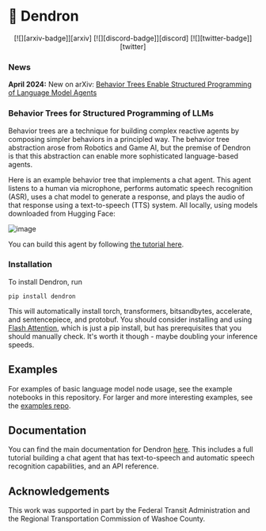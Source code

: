 # 🌳 Dendron

<div align="center">
[![][arxiv-badge]][arxiv] [![][discord-badge]][discord] [![][twitter-badge]][twitter]
</div>

### News

**April 2024:** New on arXiv: [Behavior Trees Enable Structured Programming of Language Model Agents
](https://arxiv.org/abs/2404.07439)

### Behavior Trees for Structured Programming of LLMs

Behavior trees are a technique for building complex reactive agents by composing simpler behaviors in a principled way. The behavior tree abstraction arose from Robotics and Game AI, but the premise of Dendron is that this abstraction can enable more sophisticated language-based agents. 

Here is an example behavior tree that implements a chat agent. This agent listens to a human via microphone, performs automatic speech recognition (ASR), uses a chat model to generate a response, and plays the audio of that response using a text-to-speech (TTS) system. All locally, using models downloaded from Hugging Face:

![image](https://github.com/RichardKelley/dendron/raw/main/docs/img/4_asr_voice_chat.svg)

You can build this agent by following [the tutorial here](https://richardkelley.io/dendron/tutorial_intro).

### Installation

To install Dendron, run

```
pip install dendron
```

This will automatically install torch, transformers, bitsandbytes, accelerate, and sentencepiece, and protobuf. You should consider installing and using [Flash Attention](https://github.com/Dao-AILab/flash-attention), which is just a pip install, but has prerequisites that you should manually check. It's worth it though - maybe doubling your inference speeds. 

## Examples

For examples of basic language model node usage, see the example notebooks in this repository. For larger and more interesting examples, see the [examples repo](https://github.com/RichardKelley/dendron-examples).

## Documentation

You can find the main documentation for Dendron [here](https://richardkelley.io/dendron/). This includes a full tutorial building a chat agent that has text-to-speech and automatic speech recognition capabilities, and an API reference.

## Acknowledgements

This work was supported in part by the Federal Transit Administration and the Regional Transportation Commission of Washoe County.

[arxiv-badge]: https://img.shields.io/badge/arXiv-2404.07439-B31B1B?style=flat-square&logo=arXiv&link=https%3A%2F%2Farxiv.org%2Fabs%2F2404.07439
[arxiv]: https://arxiv.org/abs/2404.07439

[discord]: https://discord.gg/ncBeGQJ9Bk
[discord-badge]: https://img.shields.io/badge/Discord-chat-%235865F2?logo=discord&logoColor=white&link=https%3A%2F%2Fdiscord.gg%2FncBeGQJ9Bk



[twitter]: https://twitter.com/richardkelley
[twitter-badge]: https://img.shields.io/twitter/follow/richardkelley